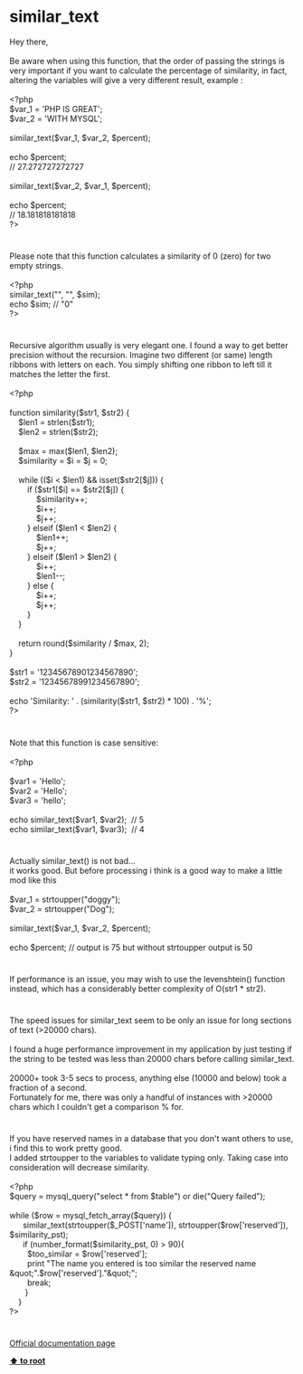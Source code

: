 # similar_text




<div class="phpcode"><span class="html">
Hey there,
<br>
<br>Be aware when using this function, that the order of passing the strings is very important if you want to calculate the percentage of similarity, in fact, altering the variables will give a very different result, example :
<br>
<br><span class="default">&lt;?php
<br>$var_1 </span><span class="keyword">= </span><span class="string">&apos;PHP IS GREAT&apos;</span><span class="keyword">;
<br></span><span class="default">$var_2 </span><span class="keyword">= </span><span class="string">&apos;WITH MYSQL&apos;</span><span class="keyword">;
<br>
<br></span><span class="default">similar_text</span><span class="keyword">(</span><span class="default">$var_1</span><span class="keyword">, </span><span class="default">$var_2</span><span class="keyword">, </span><span class="default">$percent</span><span class="keyword">);
<br>
<br>echo </span><span class="default">$percent</span><span class="keyword">;
<br></span><span class="comment">// 27.272727272727
<br>
<br></span><span class="default">similar_text</span><span class="keyword">(</span><span class="default">$var_2</span><span class="keyword">, </span><span class="default">$var_1</span><span class="keyword">, </span><span class="default">$percent</span><span class="keyword">);
<br>
<br>echo </span><span class="default">$percent</span><span class="keyword">;
<br></span><span class="comment">// 18.181818181818
<br></span><span class="default">?&gt;</span>
</span>
</div>
  

#


<div class="phpcode"><span class="html">
Please note that this function calculates a similarity of 0 (zero) for two empty strings.<br><br><span class="default">&lt;?php<br>similar_text</span><span class="keyword">(</span><span class="string">&quot;&quot;</span><span class="keyword">, </span><span class="string">&quot;&quot;</span><span class="keyword">, </span><span class="default">$sim</span><span class="keyword">);<br>echo </span><span class="default">$sim</span><span class="keyword">; </span><span class="comment">// &quot;0&quot;<br></span><span class="default">?&gt;</span>
</span>
</div>
  

#


<div class="phpcode"><span class="html">
Recursive algorithm usually is very elegant one. I found a way to get better precision without the recursion. Imagine two different (or same) length ribbons with letters on each. You simply shifting one ribbon to left till it matches the letter the first.<br><br><span class="default">&lt;?php<br><br></span><span class="keyword">function </span><span class="default">similarity</span><span class="keyword">(</span><span class="default">$str1</span><span class="keyword">, </span><span class="default">$str2</span><span class="keyword">) {<br>&#xA0; &#xA0; </span><span class="default">$len1 </span><span class="keyword">= </span><span class="default">strlen</span><span class="keyword">(</span><span class="default">$str1</span><span class="keyword">);<br>&#xA0; &#xA0; </span><span class="default">$len2 </span><span class="keyword">= </span><span class="default">strlen</span><span class="keyword">(</span><span class="default">$str2</span><span class="keyword">);<br>&#xA0; &#xA0; <br>&#xA0; &#xA0; </span><span class="default">$max </span><span class="keyword">= </span><span class="default">max</span><span class="keyword">(</span><span class="default">$len1</span><span class="keyword">, </span><span class="default">$len2</span><span class="keyword">);<br>&#xA0; &#xA0; </span><span class="default">$similarity </span><span class="keyword">= </span><span class="default">$i </span><span class="keyword">= </span><span class="default">$j </span><span class="keyword">= </span><span class="default">0</span><span class="keyword">;<br>&#xA0; &#xA0; <br>&#xA0; &#xA0; while ((</span><span class="default">$i </span><span class="keyword">&lt; </span><span class="default">$len1</span><span class="keyword">) &amp;&amp; isset(</span><span class="default">$str2</span><span class="keyword">[</span><span class="default">$j</span><span class="keyword">])) {<br>&#xA0; &#xA0; &#xA0; &#xA0; if (</span><span class="default">$str1</span><span class="keyword">[</span><span class="default">$i</span><span class="keyword">] == </span><span class="default">$str2</span><span class="keyword">[</span><span class="default">$j</span><span class="keyword">]) {<br>&#xA0; &#xA0; &#xA0; &#xA0; &#xA0; &#xA0; </span><span class="default">$similarity</span><span class="keyword">++;<br>&#xA0; &#xA0; &#xA0; &#xA0; &#xA0; &#xA0; </span><span class="default">$i</span><span class="keyword">++;<br>&#xA0; &#xA0; &#xA0; &#xA0; &#xA0; &#xA0; </span><span class="default">$j</span><span class="keyword">++;<br>&#xA0; &#xA0; &#xA0; &#xA0; } elseif (</span><span class="default">$len1 </span><span class="keyword">&lt; </span><span class="default">$len2</span><span class="keyword">) {<br>&#xA0; &#xA0; &#xA0; &#xA0; &#xA0; &#xA0; </span><span class="default">$len1</span><span class="keyword">++;<br>&#xA0; &#xA0; &#xA0; &#xA0; &#xA0; &#xA0; </span><span class="default">$j</span><span class="keyword">++;<br>&#xA0; &#xA0; &#xA0; &#xA0; } elseif (</span><span class="default">$len1 </span><span class="keyword">&gt; </span><span class="default">$len2</span><span class="keyword">) {<br>&#xA0; &#xA0; &#xA0; &#xA0; &#xA0; &#xA0; </span><span class="default">$i</span><span class="keyword">++;<br>&#xA0; &#xA0; &#xA0; &#xA0; &#xA0; &#xA0; </span><span class="default">$len1</span><span class="keyword">--;<br>&#xA0; &#xA0; &#xA0; &#xA0; } else {<br>&#xA0; &#xA0; &#xA0; &#xA0; &#xA0; &#xA0; </span><span class="default">$i</span><span class="keyword">++;<br>&#xA0; &#xA0; &#xA0; &#xA0; &#xA0; &#xA0; </span><span class="default">$j</span><span class="keyword">++;<br>&#xA0; &#xA0; &#xA0; &#xA0; }<br>&#xA0; &#xA0; }<br><br>&#xA0; &#xA0; return </span><span class="default">round</span><span class="keyword">(</span><span class="default">$similarity </span><span class="keyword">/ </span><span class="default">$max</span><span class="keyword">, </span><span class="default">2</span><span class="keyword">);<br>}<br><br></span><span class="default">$str1 </span><span class="keyword">= </span><span class="string">&apos;12345678901234567890&apos;</span><span class="keyword">;<br></span><span class="default">$str2 </span><span class="keyword">= </span><span class="string">&apos;12345678991234567890&apos;</span><span class="keyword">;<br><br>echo </span><span class="string">&apos;Similarity: &apos; </span><span class="keyword">. (</span><span class="default">similarity</span><span class="keyword">(</span><span class="default">$str1</span><span class="keyword">, </span><span class="default">$str2</span><span class="keyword">) * </span><span class="default">100</span><span class="keyword">) . </span><span class="string">&apos;%&apos;</span><span class="keyword">;<br></span><span class="default">?&gt;</span>
</span>
</div>
  

#


<div class="phpcode"><span class="html">
Note that this function is case sensitive:<br><br><span class="default">&lt;?php<br><br>$var1 </span><span class="keyword">= </span><span class="string">&apos;Hello&apos;</span><span class="keyword">;<br></span><span class="default">$var2 </span><span class="keyword">= </span><span class="string">&apos;Hello&apos;</span><span class="keyword">;<br></span><span class="default">$var3 </span><span class="keyword">= </span><span class="string">&apos;hello&apos;</span><span class="keyword">;<br><br>echo </span><span class="default">similar_text</span><span class="keyword">(</span><span class="default">$var1</span><span class="keyword">, </span><span class="default">$var2</span><span class="keyword">);&#xA0; </span><span class="comment">// 5<br></span><span class="keyword">echo </span><span class="default">similar_text</span><span class="keyword">(</span><span class="default">$var1</span><span class="keyword">, </span><span class="default">$var3</span><span class="keyword">);&#xA0; </span><span class="comment">// 4</span>
</span>
</div>
  

#


<div class="phpcode"><span class="html">
Actually similar_text() is not bad...<br>it works good. But before processing i think is a good way to make a little mod like this<br><br>$var_1 = strtoupper(&quot;doggy&quot;);<br>$var_2 = strtoupper(&quot;Dog&quot;);<br><br>similar_text($var_1, $var_2, $percent); <br><br>echo $percent; // output is 75 but without strtoupper output is 50</span>
</div>
  

#


<div class="phpcode"><span class="html">
If performance is an issue, you may wish to use the levenshtein() function instead, which has a considerably better complexity of O(str1 * str2).</span>
</div>
  

#


<div class="phpcode"><span class="html">
The speed issues for similar_text seem to be only an issue for long sections of text (&gt;20000 chars).<br><br>I found a huge performance improvement in my application by just testing if the string to be tested was less than 20000 chars before calling similar_text.<br><br>20000+ took 3-5 secs to process, anything else (10000 and below) took a fraction of a second.<br>Fortunately for me, there was only a handful of instances with &gt;20000 chars which I couldn&apos;t get a comparison % for.</span>
</div>
  

#


<div class="phpcode"><span class="html">
If you have reserved names in a database that you don&apos;t want others to use, i find this to work pretty good. 
<br>I added strtoupper to the variables to validate typing only. Taking case into consideration will decrease similarity. 
<br>
<br><span class="default">&lt;?php
<br>$query </span><span class="keyword">= </span><span class="default">mysql_query</span><span class="keyword">(</span><span class="string">&quot;select * from </span><span class="default">$table</span><span class="string">&quot;</span><span class="keyword">) or die(</span><span class="string">&quot;Query failed&quot;</span><span class="keyword">);
<br>
<br>while (</span><span class="default">$row </span><span class="keyword">= </span><span class="default">mysql_fetch_array</span><span class="keyword">(</span><span class="default">$query</span><span class="keyword">)) {
<br>&#xA0; &#xA0; &#xA0; </span><span class="default">similar_text</span><span class="keyword">(</span><span class="default">strtoupper</span><span class="keyword">(</span><span class="default">$_POST</span><span class="keyword">[</span><span class="string">&apos;name&apos;</span><span class="keyword">]), </span><span class="default">strtoupper</span><span class="keyword">(</span><span class="default">$row</span><span class="keyword">[</span><span class="string">&apos;reserved&apos;</span><span class="keyword">]), </span><span class="default">$similarity_pst</span><span class="keyword">);
<br>&#xA0; &#xA0; &#xA0; if (</span><span class="default">number_format</span><span class="keyword">(</span><span class="default">$similarity_pst</span><span class="keyword">, </span><span class="default">0</span><span class="keyword">) &gt; </span><span class="default">90</span><span class="keyword">){
<br>&#xA0; &#xA0; &#xA0; &#xA0; </span><span class="default">$too_similar </span><span class="keyword">= </span><span class="default">$row</span><span class="keyword">[</span><span class="string">&apos;reserved&apos;</span><span class="keyword">];
<br>&#xA0; &#xA0; &#xA0; &#xA0; print </span><span class="string">&quot;The name you entered is too similar the reserved name &amp;quot;&quot;</span><span class="keyword">.</span><span class="default">$row</span><span class="keyword">[</span><span class="string">&apos;reserved&apos;</span><span class="keyword">].</span><span class="string">&quot;&amp;quot;&quot;</span><span class="keyword">;
<br>&#xA0; &#xA0; &#xA0; &#xA0; break;
<br>&#xA0; &#xA0; &#xA0;&#xA0; }
<br>&#xA0; &#xA0; }
<br></span><span class="default">?&gt;</span>
</span>
</div>
  

#

[Official documentation page](https://www.php.net/manual/en/function.similar-text.php)

**[⬆ to root](/)**